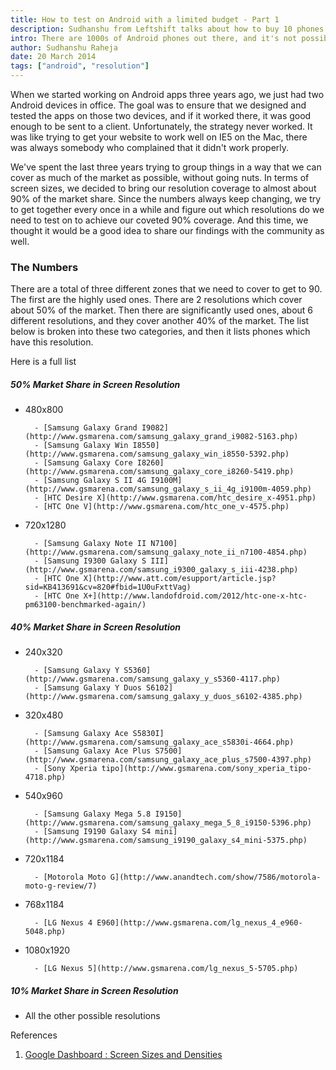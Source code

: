 ```yaml
---
title: How to test on Android with a limited budget - Part 1
description: Sudhanshu from Leftshift talks about how to buy 10 phones which will cover 90% of the different screen resolutions that you need to target
intro: There are 1000s of Android phones out there, and it's not possible to get each one of them to test out your new application. But what is possible, is to figure out which phones will help you cover 90% of the market.
author: Sudhanshu Raheja
date: 20 March 2014
tags: ["android", "resolution"]
---
```


When we started working on Android apps three years ago, we just had two Android devices in office. The goal was to ensure that we designed and tested the apps on those two devices, and if it worked there, it was good enough to be sent to a client. Unfortunately, the strategy never worked. It was like trying to get your website to work well on IE5 on the Mac, there was always somebody who complained that it didn't work properly.

We've spent the last three years trying to group things in a way that we can cover as much of the market as possible, without going nuts. In terms of screen sizes, we decided to bring our resolution coverage to almost about 90% of the market share. Since the numbers always keep changing, we try to get together every once in a while and figure out which resolutions do we need to test on to achieve our coveted 90% coverage. And this time, we thought it would be a good idea to share our findings with the community as well.

### The Numbers

There are a total of three different zones that we need to cover to get to 90. The first are the highly used ones. There are 2 resolutions which cover about 50% of the market. Then there are significantly used ones, about 6 different resolutions, and they cover another 40% of the market. The list below is broken into these two categories, and then it lists phones which have this resolution.

Here is a full list

##### 50% Market Share in Screen Resolution

- 480x800

      	- [Samsung Galaxy Grand I9082](http://www.gsmarena.com/samsung_galaxy_grand_i9082-5163.php)
      	- [Samsung Galaxy Win I8550](http://www.gsmarena.com/samsung_galaxy_win_i8550-5392.php)
      	- [Samsung Galaxy Core I8260](http://www.gsmarena.com/samsung_galaxy_core_i8260-5419.php)
      	- [Samsung Galaxy S II 4G I9100M](http://www.gsmarena.com/samsung_galaxy_s_ii_4g_i9100m-4059.php)
      	- [HTC Desire X](http://www.gsmarena.com/htc_desire_x-4951.php)
      	- [HTC One V](http://www.gsmarena.com/htc_one_v-4575.php)

- 720x1280

      	- [Samsung Galaxy Note II N7100](http://www.gsmarena.com/samsung_galaxy_note_ii_n7100-4854.php)
      	- [Samsung I9300 Galaxy S III](http://www.gsmarena.com/samsung_i9300_galaxy_s_iii-4238.php)
      	- [HTC One X](http://www.att.com/esupport/article.jsp?sid=KB413691&cv=820#fbid=1U0uFxttVag)
      	- [HTC One X+](http://www.landofdroid.com/2012/htc-one-x-htc-pm63100-benchmarked-again/)

##### 40% Market Share in Screen Resolution

- 240x320

      	- [Samsung Galaxy Y S5360](http://www.gsmarena.com/samsung_galaxy_y_s5360-4117.php)
      	- [Samsung Galaxy Y Duos S6102](http://www.gsmarena.com/samsung_galaxy_y_duos_s6102-4385.php)

- 320x480

      	- [Samsung Galaxy Ace S5830I](http://www.gsmarena.com/samsung_galaxy_ace_s5830i-4664.php)
      	- [Samsung Galaxy Ace Plus S7500](http://www.gsmarena.com/samsung_galaxy_ace_plus_s7500-4397.php)
      	- [Sony Xperia tipo](http://www.gsmarena.com/sony_xperia_tipo-4718.php)

- 540x960

      	- [Samsung Galaxy Mega 5.8 I9150](http://www.gsmarena.com/samsung_galaxy_mega_5_8_i9150-5396.php)
      	- [Samsung I9190 Galaxy S4 mini](http://www.gsmarena.com/samsung_i9190_galaxy_s4_mini-5375.php)

- 720x1184

      	- [Motorola Moto G](http://www.anandtech.com/show/7586/motorola-moto-g-review/7)

- 768x1184

      	- [LG Nexus 4 E960](http://www.gsmarena.com/lg_nexus_4_e960-5048.php)

- 1080x1920

      	- [LG Nexus 5](http://www.gsmarena.com/lg_nexus_5-5705.php)

##### 10% Market Share in Screen Resolution

- All the other possible resolutions

References

1. [Google Dashboard : Screen Sizes and Densities](http://developer.android.com/about/dashboards/index.html#Screens)
